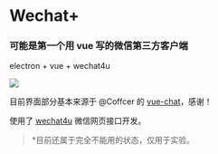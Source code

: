 # Wechat+

### 可能是第一个用 vue 写的微信第三方客户端

electron + vue + wechat4u

![](http://7xr8pm.com1.z0.glb.clouddn.com/screenShot.png)

目前界面部分基本来源于 @Coffcer 的 [vue-chat](https://github.com/Coffcer/vue-chat)，感谢！

使用了 [wechat4u](https://github.com/nodeWechat/wechat4u) 微信网页接口开发。

> *目前还属于完全不能用的状态，仅用于实验。
